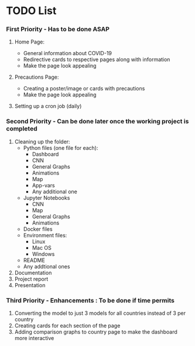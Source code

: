 # TODO List

### First Priority - Has to be done ASAP

1. Home Page:

   - General information about COVID-19
   - Redirective cards to respective pages along with information
   - Make the page look appealing

2. Precautions Page:

   - Creating a poster/image or cards with precautions
   - Make the page look appealing

3. Setting up a cron job (daily)

### Second Priority - Can be done later once the working project is completed

1. Cleaning up the folder:
   - Python files (one file for each):
     - Dashboard
     - CNN
     - General Graphs
     - Animations
     - Map
     - App-vars
     - Any additional one
   - Jupyter Notebooks
     - CNN
     - Map
     - General Graphs
     - Animations
   - Docker files
   - Environment files:
     - Linux
     - Mac OS
     - Windows
   - README
   - Any addtional ones
2. Documentation
3. Project report
4. Presentation

### Third Priority - Enhancements : To be done if time permits

1. Converting the model to just 3 models for all countries instead of 3 per country
2. Creating cards for each section of the page
3. Adding comparison graphs to country page to make the dashboard more interactive
